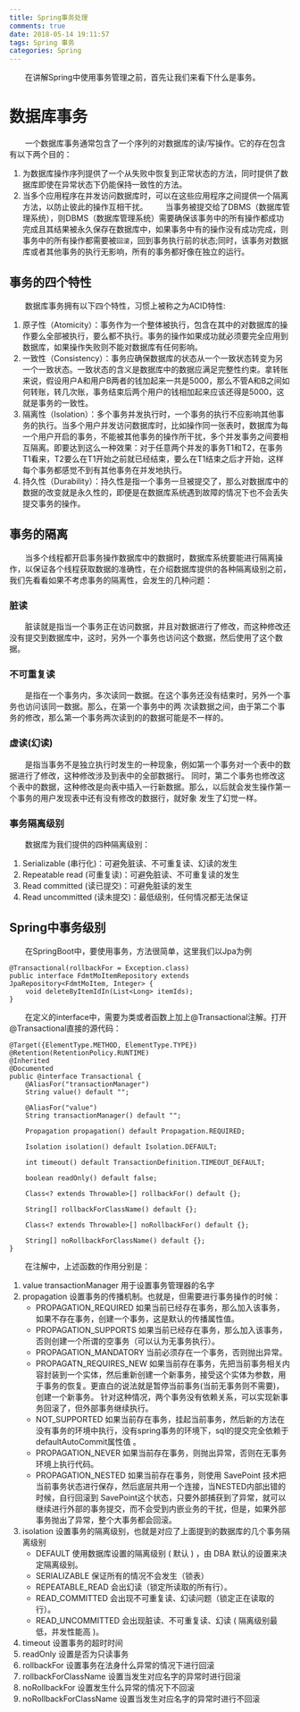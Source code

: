 ```yaml
---
title: Spring事务处理
comments: true
date: 2018-05-14 19:11:57
tags: Spring 事务
categories: Spring
---
```


&emsp;&emsp;在讲解Spring中使用事务管理之前，首先让我们来看下什么是事务。

# 数据库事务
&emsp;&emsp;一个数据库事务通常包含了一个序列的对数据库的读/写操作。它的存在包含有以下两个目的：
1. 为数据库操作序列提供了一个从失败中恢复到正常状态的方法，同时提供了数据库即使在异常状态下仍能保持一致性的方法。
2. 当多个应用程序在并发访问数据库时，可以在这些应用程序之间提供一个隔离方法，以防止彼此的操作互相干扰。
&emsp;&emsp;当事务被提交给了DBMS（数据库管理系统），则DBMS（数据库管理系统）需要确保该事务中的所有操作都成功完成且其结果被永久保存在数据库中，如果事务中有的操作没有成功完成，则事务中的所有操作都需要被``回滚``，回到事务执行前的状态;同时，该事务对数据库或者其他事务的执行无影响，所有的事务都好像在独立的运行。

## 事务的四个特性
&emsp;&emsp;数据库事务拥有以下四个特性，习惯上被称之为ACID特性:
1. 原子性（Atomicity）：事务作为一个整体被执行，包含在其中的对数据库的操作要么全部被执行，要么都不执行。事务的操作如果成功就必须要完全应用到数据库，如果操作失败则不能对数据库有任何影响。
2. 一致性（Consistency）：事务应确保数据库的状态从一个一致状态转变为另一个一致状态。一致状态的含义是数据库中的数据应满足完整性约束。拿转账来说，假设用户A和用户B两者的钱加起来一共是5000，那么不管A和B之间如何转账，转几次账，事务结束后两个用户的钱相加起来应该还得是5000，这就是事务的一致性。
3. 隔离性（Isolation）：多个事务并发执行时，一个事务的执行不应影响其他事务的执行。当多个用户并发访问数据库时，比如操作同一张表时，数据库为每一个用户开启的事务，不能被其他事务的操作所干扰，多个并发事务之间要相互隔离。即要达到这么一种效果：对于任意两个并发的事务T1和T2，在事务T1看来，T2要么在T1开始之前就已经结束，要么在T1结束之后才开始，这样每个事务都感觉不到有其他事务在并发地执行。
4. 持久性（Durability）：持久性是指一个事务一旦被提交了，那么对数据库中的数据的改变就是永久性的，即便是在数据库系统遇到故障的情况下也不会丢失提交事务的操作。


## 事务的隔离
&emsp;&emsp;当多个线程都开启事务操作数据库中的数据时，数据库系统要能进行隔离操作，以保证各个线程获取数据的准确性，在介绍数据库提供的各种隔离级别之前，我们先看看如果不考虑事务的隔离性，会发生的几种问题：
### 脏读
&emsp;&emsp;脏读就是指当一个事务正在访问数据，并且对数据进行了修改，而这种修改还没有提交到数据库中，这时，另外一个事务也访问这个数据，然后使用了这个数据。
### 不可重复读
&emsp;&emsp;是指在一个事务内，多次读同一数据。在这个事务还没有结束时，另外一个事务也访问该同一数据。那么，在第一个事务中的两 次读数据之间，由于第二个事务的修改，那么第一个事务两次读到的的数据可能是不一样的。
### 虚读(幻读)
&emsp;&emsp;是指当事务不是独立执行时发生的一种现象，例如第一个事务对一个表中的数据进行了修改，这种修改涉及到表中的全部数据行。 同时，第二个事务也修改这个表中的数据，这种修改是向表中插入一行新数据。那么，以后就会发生操作第一个事务的用户发现表中还有没有修改的数据行，就好象 发生了幻觉一样。
### 事务隔离级别
&emsp;&emsp;数据库为我们提供的四种隔离级别：
1. Serializable (串行化)：可避免脏读、不可重复读、幻读的发生
2. Repeatable read (可重复读)：可避免脏读、不可重复读的发生
3. Read committed (读已提交)：可避免脏读的发生
4. Read uncommitted (读未提交)：最低级别，任何情况都无法保证

## Spring中事务级别
&emsp;&emsp;在SpringBoot中，要使用事务，方法很简单，这里我们以Jpa为例
```
@Transactional(rollbackFor = Exception.class)
public interface FdmtMoItemRepository extends JpaRepository<FdmtMoItem, Integer> {
    void deleteByItemIdIn(List<Long> itemIds);
}
```
&emsp;&emsp;在定义的interface中，需要为类或者函数上加上@Transactional注解。打开@Transactional直接的源代码：
```
@Target({ElementType.METHOD, ElementType.TYPE})
@Retention(RetentionPolicy.RUNTIME)
@Inherited
@Documented
public @interface Transactional {
    @AliasFor("transactionManager")
	String value() default "";

    @AliasFor("value")
	String transactionManager() default "";

    Propagation propagation() default Propagation.REQUIRED;

    Isolation isolation() default Isolation.DEFAULT;

    int timeout() default TransactionDefinition.TIMEOUT_DEFAULT;

    boolean readOnly() default false;

    Class<? extends Throwable>[] rollbackFor() default {};

    String[] rollbackForClassName() default {};

    Class<? extends Throwable>[] noRollbackFor() default {};

    String[] noRollbackForClassName() default {};
}
```
&emsp;&emsp;在注解中，上述函数的作用分别是：
1. value transactionManager 用于设置事务管理器的名字
2. propagation 设置事务的传播机制。也就是，但需要进行事务操作的时候：
    +  PROPAGATION_REQUIRED 如果当前已经存在事务，那么加入该事务，如果不存在事务，创建一个事务，这是默认的传播属性值。
    +  PROPAGATION_SUPPORTS 如果当前已经存在事务，那么加入该事务，否则创建一个所谓的空事务（可以认为无事务执行）。
    +  PROPAGATION_MANDATORY 当前必须存在一个事务，否则抛出异常。
    +  PROPAGATN_REQUIRES_NEW 如果当前存在事务，先把当前事务相关内容封装到一个实体，然后重新创建一个新事务，接受这个实体为参数，用于事务的恢复。更直白的说法就是暂停当前事务(当前无事务则不需要)，创建一个新事务。 针对这种情况，两个事务没有依赖关系，可以实现新事务回滚了，但外部事务继续执行。
    +  NOT_SUPPORTED 如果当前存在事务，挂起当前事务，然后新的方法在没有事务的环境中执行，没有spring事务的环境下，sql的提交完全依赖于 defaultAutoCommit属性值 。
    +  PROPAGATION_NEVER 如果当前存在事务，则抛出异常，否则在无事务环境上执行代码。
    +  PROPAGATION_NESTED 如果当前存在事务，则使用 SavePoint 技术把当前事务状态进行保存，然后底层共用一个连接，当NESTED内部出错的时候，自行回滚到 SavePoint这个状态，只要外部捕获到了异常，就可以继续进行外部的事务提交，而不会受到内嵌业务的干扰，但是，如果外部事务抛出了异常，整个大事务都会回滚。
3. isolation  设置事务的隔离级别，也就是对应了上面提到的数据库的几个事务隔离级别
    + DEFAULT 使用数据库设置的隔离级别 ( 默认 ) ，由 DBA 默认的设置来决定隔离级别。
    + SERIALIZABLE 保证所有的情况不会发生（锁表）
    + REPEATABLE_READ 会出幻读（锁定所读取的所有行）。
    + READ_COMMITTED  会出现不可重复读、幻读问题（锁定正在读取的行）。
    + READ_UNCOMMITTED 会出现脏读、不可重复读、幻读 ( 隔离级别最低，并发性能高 )。
1. timeout 设置事务的超时时间
2. readOnly 设置是否为只读事务
3. rollbackFor 设置事务在法身什么异常的情况下进行回滚
4. rollbackForClassName 设置当发生对应名字的异常时进行回滚
5. noRollbackFor 设置发生什么异常的情况下不回滚
6. noRollbackForClassName 设置当发生对应名字的异常时进行不回滚